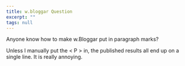 ```yaml
---
title: w.bloggar Question
excerpt: ""
tags: null
---
```

Anyone know how to make w.Bloggar put in paragraph marks? <p>

Unless I manually put the < P > in, the published results all end up on a single line. It is really annoying.</p>
